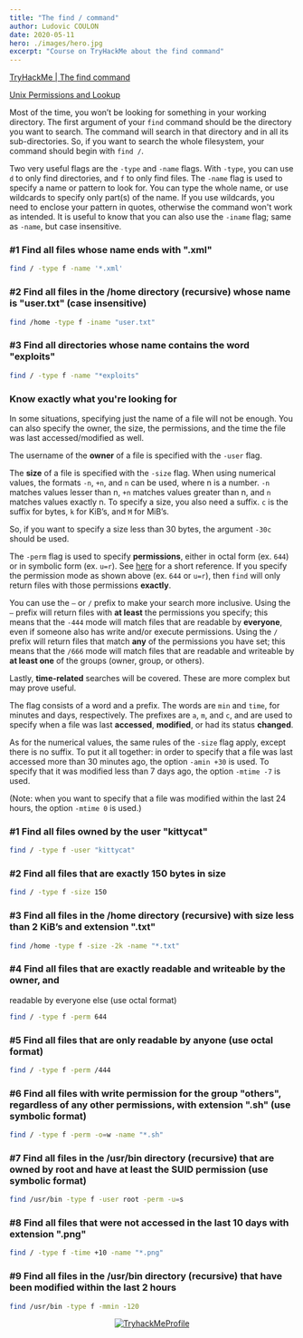 ```yaml
---
title: "The find / command"
author: Ludovic COULON
date: 2020-05-11
hero: ./images/hero.jpg
excerpt: "Course on TryHackMe about the find command"
---
```


[TryHackMe | The find command](https://tryhackme.com/room/thefindcommand)

[Unix Permissions and Lookup](http://permissions-calculator.org/)

Most of the time, you won’t be looking for something in your working directory. The first argument of your `find` command should be the directory you want to search. The command will search in that directory and in all its sub-directories. So, if you want to search the whole filesystem, your command should begin with `find /`.

Two very useful flags are the `-type` and `-name` flags. With `-type`, you can use `d` to only
find directories, and `f` to only find files. The `-name` flag is used to specify a name or pattern to look for. You can type the whole name, or use wildcards to specify only part(s) of the name. If you use
wildcards, you need to enclose your pattern in quotes, otherwise the command won't work as intended. It is useful to know that you can also use the `-iname` flag; same as `-name`,
but case insensitive.

### #1 Find all files whose name ends with ".xml"

```bash
find / -type f -name '*.xml'
```

### #2 Find all files in the /home directory (recursive) whose name is "user.txt" (case insensitive)

```bash
find /home -type f -iname "user.txt"
```

### #3 Find all directories whose name contains the word "exploits"

```bash
find / -type f -name "*exploits"
```

### Know exactly what you're looking for

In some situations, specifying just the name of a file will not be enough. You can also specify the owner, the size, the permissions, and the time the file was last accessed/modified as well.

The username of the **owner** of a file is specified with the `-user` flag.

The **size** of a file is specified with the `-size` flag. When using numerical values, the formats `-n`, `+n`, and `n` can be used, where n is a number. `-n` matches values lesser than n, `+n` matches values greater than n, and `n` matches values exactly n. To specify a size, you also need a suffix. `c` is the suffix for bytes, `k` for KiB’s, and `M` for MiB’s.

So, if you want to specify a size less than 30 bytes, the argument `-30c` should be used.

The `-perm` flag is used to specify **permissions**, either in octal form (ex. `644`) or in symbolic form (ex. `u=r`). See [here](https://www.oreilly.com/library/view/linux-pocket-guide/9780596806347/re44.html) for a short reference. If you specify the permission mode as shown above (ex. `644` or `u=r`), then `find` will only return files with those permissions **exactly**.

You can use the `–` or `/` prefix to make your search more inclusive. Using the `–` prefix will return files with **at least** the permissions you specify; this means that the `-444` mode will match files that are readable by **everyone**, even if someone also has write and/or execute permissions. Using the `/` prefix will return files that match **any** of the permissions you have set; this means that the `/666` mode will match files that are readable and writeable by **at least one** of the groups (owner, group,
or others).

Lastly, **time-related** searches will be covered. These are more complex but may prove useful.

The flag consists of a word and a prefix. The words are `min` and `time`, for minutes and days,
respectively. The prefixes are `a`, `m`, and `c`, and are used to specify when a file was last **accessed**, **modified**, or had its status **changed**.

As for the numerical values, the same rules of the `-size` flag apply, except there is no suffix. To put it all together: in order to specify that a file was last accessed more than 30 minutes ago, the option `-amin +30` is used. To specify that it was modified less than 7 days ago, the option `-mtime -7` is used.

(Note: when you want to specify that a file was modified within the last 24 hours, the option `-mtime 0` is used.)

### #1 Find all files owned by the user "kittycat"

```bash
find / -type f -user "kittycat"
```

### #2 Find all files that are exactly 150 bytes in size

```bash
find / -type f -size 150
```

### #3 Find all files in the /home directory (recursive) with size less than 2 KiB’s and extension ".txt"

```bash
find /home -type f -size -2k -name "*.txt"
```

### #4 Find all files that are exactly readable and writeable by the owner, and

readable by everyone else (use octal format)

```bash
find / -type f -perm 644
```

### #5 Find all files that are **only** readable by anyone (use octal format)

```bash
find / -type f -perm /444
```

### #6 Find all files with write permission for the group "others", regardless of any other permissions, with extension ".sh" (use symbolic format)

```bash
find / -type f -perm -o=w -name "*.sh"
```

### #7 Find all files in the /usr/bin directory (recursive) that are owned by root and have at least the SUID permission (use symbolic format)

```bash
find /usr/bin -type f -user root -perm -u=s
```

### #8 Find all files that were not accessed in the last 10 days with extension ".png"

```bash
find / -type f -time +10 -name "*.png"
```

### #9 Find all files in the /usr/bin directory (recursive) that have been modified within the last 2 hours

```bash
find /usr/bin -type f -mmin -120
```

<center>
  <a href="https://tryhackme.com/p/boperXD" target="_blank">
    <img src="https://i.imgur.com/hejzVWP.png" alt="TryhackMeProfile" />
  </a>
</center>
